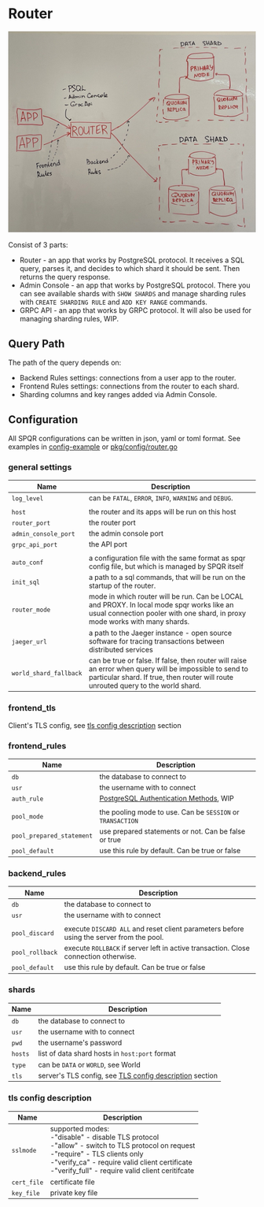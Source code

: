 # Router

![Router schema](router.jpg "Router")

Consist of 3 parts:
- Router - an app that works by PostgreSQL protocol. It receives a SQL query, parses it, and decides to which shard it should be sent. Then returns the query response.
- Admin Console - an app that works by PostgreSQL protocol. There you can see available shards with `SHOW SHARDS` and manage sharding rules with `CREATE SHARDING RULE` and `ADD KEY RANGE` commands.
- GRPC API - an app that works by GRPC protocol. It will also be used for managing sharding rules, WIP.

## Query Path

The path of the query depends on:

- Backend Rules settings: connections from a user app to the router.
- Frontend Rules settings: connections from the router to each shard.
- Sharding columns and key ranges added via Admin Console.

## Configuration

All SPQR configurations can be written in json, yaml or toml format. See examples in [config-example](../config-example/) or [pkg/config/router.go](../pkg/config/router.go)

### general settings

| **Name**               | **Description**                                                                                                                                                                               |
| ---------------------- | --------------------------------------------------------------------------------------------------------------------------------------------------------------------------------------------- |
| `log_level`            | can be `FATAL`, `ERROR`, `INFO`, `WARNING` and `DEBUG`.                                                                                                                                       |
|                        |                                                                                                                                                                                               |
| `host`                 | the router and its apps will be run on this host                                                                                                                                              |
| `router_port`          | the router port                                                                                                                                                                               |
| `admin_console_port`   | the admin console port                                                                                                                                                                        |
| `grpc_api_port`        | the API port                                                                                                                                                                                  |
|                        |                                                                                                                                                                                               |
| `auto_conf`            | a configuration file with the same format as spqr config file, but which is managed by SPQR itself                                                                                            |
| `init_sql`             | a path to a sql commands, that will be run on the startup of the router.                                                                                                                      |
| `router_mode`          | mode in which router will be run. Can be LOCAL and PROXY. In local mode spqr works like an usual connection pooler with one shard, in proxy mode works with many shards.                      |
| `jaeger_url`           | a path to the Jaeger instance - open source software for tracing transactions between distributed services                                                                                    |
| `world_shard_fallback` | can be true or false. If false, then router will raise an error when query will be impossible to send to particular shard. If true, then router will route unrouted query to the world shard. |

### frontend_tls

Client's TLS config, see [tls config description](#tls-config-description) section

### frontend_rules

| **Name**                  | **Description**                                                                                 |
| ------------------------- | ----------------------------------------------------------------------------------------------- |
| `db`                      | the database to connect to                                                                      |
| `usr`                     | the username with to connect                                                                    |
| `auth_rule`               | [PostgreSQL Authentication Methods](https://www.postgresql.org/docs/9.1/auth-methods.html), WIP |
|                           |                                                                                                 |
| `pool_mode`               | the pooling mode to use. Can be `SESSION` or `TRANSACTION`                                      |
| `pool_prepared_statement` | use prepared statements or not. Can be false or true                                            |
| `pool_default`            | use this rule by default. Can be true or false                                                  |

### backend_rules

| **Name**        | **Description**                                                                          |
| --------------- | ---------------------------------------------------------------------------------------- |
| `db`            | the database to connect to                                                               |
| `usr`           | the username with to connect                                                             |
|                 |                                                                                          |
| `pool_discard`  | execute `DISCARD ALL` and reset client parameters before using the server from the pool. |
| `pool_rollback` | execute `ROLLBACK` if server left in active transaction. Close connection otherwise.     |
| `pool_default`  | use this rule by default. Can be true or false                                           |

### shards

| **Name** | **Description**                                                                    |
| -------- | ---------------------------------------------------------------------------------- |
| `db`     | the database to connect to                                                         |
| `usr`    | the username with to connect                                                       |
| `pwd`    | the username's password                                                            |
| `hosts`  | list of data shard hosts in `host:port` format                                     |
| `type`   | can be `DATA` or `WORLD`, see World                                                           |
| `tls`    | server's TLS config, see [TLS config description](#tls-config-description) section |

### tls config description

| **Name**    | **Description**                                                                                                                                                                                                                                                  |
| ----------- | ---------------------------------------------------------------------------------------------------------------------------------------------------------------------------------------------------------------------------------------------------------------- |
| `sslmode`   | supported modes:<br>  -"disable"     - disable TLS protocol<br>-"allow"       - switch to TLS protocol on request<br>-"require"     - TLS clients only<br>-"verify_ca"   - require valid client certificate<br>-"verify_full" - require valid client ceritifcate |
| `cert_file` | certificate file                                                                                                                                                                                                                                                 |
| `key_file`  | private key file                                                                                                                                                                                                                                                 |